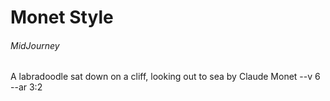 # Monet Style

###### MidJourney

A labradoodle sat down on a cliff, looking out to sea by Claude Monet --v 6 --ar 3:2

<!-- https://cdn.midjourney.com/5d9888a2-4e98-4171-b54d-4c3114ad1636/0_2.png -->
